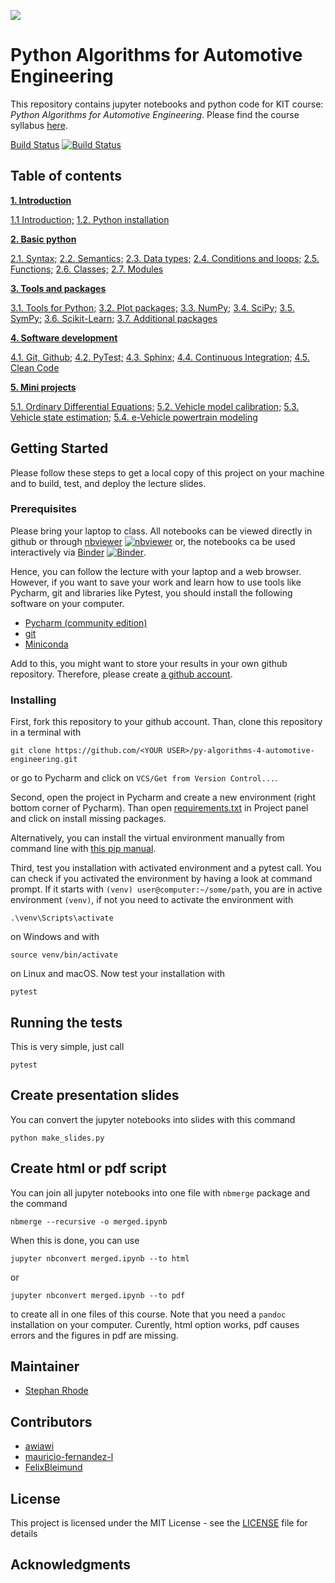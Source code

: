 ![](https://www.python.org/static/community_logos/python-powered-w-140x56.png)

# Python Algorithms for Automotive Engineering

This repository contains jupyter notebooks and python code for KIT course: *Python 
Algorithms for Automotive Engineering*. Please find the course syllabus 
[here](syllabus.md).

[Build Status](https://travis-ci.com/StephanRhode/py-algorithms-4-automotive-engineering)
[![Build Status](https://travis-ci.com/StephanRhode/py-algorithms-4-automotive-engineering.svg?branch=master)](https://travis-ci.com/StephanRhode/py-algorithms-4-automotive-engineering)

## Table of contents
[**1. Introduction**](00_intro)

[1.1 Introduction;](00_intro/00_intro.ipynb)
[1.2. Python installation](00_intro/01_py-installation.ipynb)

[**2. Basic python**](01_basic-python) 

[2.1. Syntax;](01_basic-python/00_syntax.ipynb)
[2.2. Semantics;](01_basic-python/01_semantics.ipynb)
[2.3. Data types;](01_basic-python/02_data-types.ipynb)
[2.4. Conditions and loops;](01_basic-python/03_conditions-and-loops.ipynb)
[2.5. Functions;](01_basic-python/04_functions.ipynb)
[2.6. Classes;](01_basic-python/05_classes.ipynb)
[2.7. Modules](01_basic-python/06_modules.ipynb)

[**3. Tools and packages**](02_tools-and-packages)

[3.1. Tools for Python;](02_tools-and-packages/00_tools-for-python.ipynb)
[3.2. Plot packages;](02_tools-and-packages/01_plot-packages.ipynb)
[3.3. NumPy;](02_tools-and-packages/02_numpy.ipynb)
[3.4. SciPy;](02_tools-and-packages/03_scipy.ipynb)
[3.5. SymPy;](02_tools-and-packages/04_sympy.ipynb)
[3.6. Scikit-Learn;](02_tools-and-packages/05_sklearn.ipynb)
[3.7. Additional packages](02_tools-and-packages/06_additional-packages.ipynb)

[**4. Software development**](03_software-development)

[4.1. Git, Github;](03_software-development/00_git-github.ipynb)
[4.2. PyTest;](03_software-development/01_pytest.ipynb)
[4.3. Sphinx;](03_software-development/02_sphinx.ipynb)
[4.4. Continuous Integration;](03_software-development/03_continuous-integration.ipynb)
[4.5. Clean Code](03_software-development/04_clean-code.ipynb)

[**5. Mini projects**](04_mini-projects)

[5.1. Ordinary Differential Equations;](04_mini-projects/00_ode.ipynb)
[5.2. Vehicle model calibration;](04_mini-projects/01_vehicle-model-calibration.ipynb)
[5.3. Vehicle state estimation;](04_mini-projects/02_vehicle-state-estimation.ipynb)
[5.4. e-Vehicle powertrain modeling](04_mini-projects/03_e-vehicle-powertrain-model.ipynb)

## Getting Started

Please follow these steps to get a local copy of this project on your machine and to 
build, test, and deploy the lecture slides.

### Prerequisites

Please bring your laptop to class. All notebooks can be viewed directly in github or through 
[nbviewer](https://nbviewer.jupyter.org/github/StephanRhode/py-algorithms-4-automotive-engineering/tree/master/)
[![nbviewer](https://img.shields.io/badge/render-nbviewer-orange.svg)](https://nbviewer.jupyter.org/github/StephanRhode/py-algorithms-4-automotive-engineering/tree/master/)
or, the notebooks ca be used interactively via
[Binder](https://mybinder.org/v2/gh/StephanRhode/py-algorithms-4-automotive-engineering/master)
[![Binder](https://mybinder.org/badge_logo.svg)](https://mybinder.org/v2/gh/StephanRhode/py-algorithms-4-automotive-engineering/master).

Hence, you can follow the lecture with your laptop and a web browser. However, if you
want to save your work and learn how to use tools like Pycharm, git and libraries like
Pytest, you should install the following software on your computer.

* [Pycharm (community edition)](https://www.jetbrains.com/pycharm/download)
* [git](https://git-scm.com/downloads)
* [Miniconda](https://docs.conda.io/en/latest/miniconda.html)

Add to this, you might want to store your results in your own github repository. 
Therefore, please create [a github account](https://github.com/).

### Installing

First, fork this repository to your github account. Than, clone this repository in a 
terminal with

```
git clone https://github.com/<YOUR USER>/py-algorithms-4-automotive-engineering.git
```

or go to Pycharm and click on `VCS/Get from Version Control...`. 

Second, open the project in Pycharm and create a new environment (right bottom corner
of Pycharm). Than open [requirements.txt](requirements.txt) in Project panel and click
on install missing packages.

Alternatively, you can install the virtual environment manually from command line
with [this pip manual](https://packaging.python.org/guides/installing-using-pip-and-virtual-environments/).

Third, test you installation with activated environment and a pytest call. You can 
check if you activated the environment by having a look at command prompt. If it 
starts with `(venv) user@computer:~/some/path`, you are in active environment
`(venv)`, if not you need to activate the environment with 

```
.\venv\Scripts\activate
```
on Windows and with 
```
source venv/bin/activate
```
on Linux and macOS. Now test your installation with
```
pytest
```

## Running the tests

This is very simple, just call
```
pytest
```

## Create presentation slides
You can convert the jupyter notebooks into slides with this command
```
python make_slides.py
```

## Create html or pdf script
You can join all jupyter notebooks into one file with `nbmerge` package 
and the command
```
nbmerge --recursive -o merged.ipynb
```
When this is done, you can use 
```
jupyter nbconvert merged.ipynb --to html
```
or 
```
jupyter nbconvert merged.ipynb --to pdf
```
to create all in one files of this course. Note that you need a 
`pandoc` installation on your computer. Curently, html option works,
pdf causes errors and the figures in pdf are missing.

## Maintainer

* [Stephan Rhode](https://github.com/StephanRhode)

## Contributors

* [awiawi](https://github.com/awiawi)
* [mauricio-fernandez-l](https://github.com/mauricio-fernandez-l)
* [FelixBleimund](https://github.com/FelixBleimund)

## License

This project is licensed under the MIT License - see the [LICENSE](LICENSE) file 
for details

## Acknowledgments
